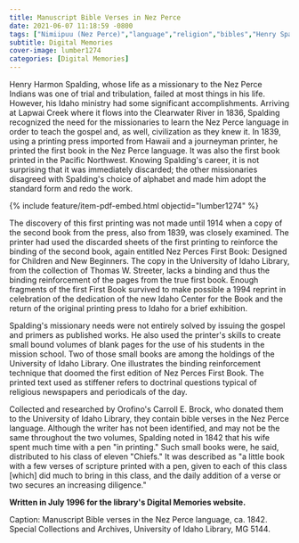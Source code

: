```yaml
---
title: Manuscript Bible Verses in Nez Perce
date: 2021-06-07 11:18:59 -0800
tags: ["Nimiipuu (Nez Perce)","language","religion","bibles","Henry Spalding"]
subtitle: Digital Memories
cover-image: lumber1274
categories: [Digital Memories]
---
```


Henry Harmon Spalding, whose life as a missionary to the Nez Perce Indians was one of trial and tribulation, failed at most things in his life. However, his Idaho ministry had some significant accomplishments. Arriving at Lapwai Creek where it flows into the Clearwater River in 1836, Spalding recognized the need for the missionaries to learn the Nez Perce language in order to teach the gospel and, as well, civilization as they knew it. In 1839, using a printing press imported from Hawaii and a journeyman printer, he printed the first book in the Nez Perce language. It was also the first book printed in the Pacific Northwest. Knowing Spalding's career, it is not surprising that it was immediately discarded; the other missionaries disagreed with Spalding's choice of alphabet and made him adopt the standard form and redo the work.

{% include feature/item-pdf-embed.html objectid="lumber1274"  %}

The discovery of this first printing was not made until 1914 when a copy of the second book from the press, also from 1839, was closely examined. The printer had used the discarded sheets of the first printing to reinforce the binding of the second book, again entitled Nez Perces First Book: Designed for Children and New Beginners. The copy in the University of Idaho Library, from the collection of Thomas W. Streeter, lacks a binding and thus the binding reinforcement of the pages from the true first book. Enough fragments of the first First Book survived to make possible a 1994 reprint in celebration of the dedication of the new Idaho Center for the Book and the return of the original printing press to Idaho for a brief exhibition.

Spalding's missionary needs were not entirely solved by issuing the gospel and primers as published works. He also used the printer's skills to create small bound volumes of blank pages for the use of his students in the mission school. Two of those small books are among the holdings of the University of Idaho Library. One illustrates the binding reinforcement technique that doomed the first edition of Nez Perces First Book. The printed text used as stiffener refers to doctrinal questions typical of religious newspapers and periodicals of the day.

Collected and researched by Orofino's Carroll E. Brock, who donated them to the University of Idaho Library, they contain bible verses in the Nez Perce language. Although the writer has not been identified, and may not be the same throughout the two volumes, Spalding noted in 1842 that his wife spent much time with a pen "in printing." Such small books were, he said, distributed to his class of eleven "Chiefs." It was described as "a little book with a few verses of scripture printed with a pen, given to each of this class [which] did much to bring in this class, and the daily addition of a verse or two secures an increasing diligence."

**Written in July 1996 for the library's Digital Memories website.**

Caption: Manuscript Bible verses in the Nez Perce language, ca. 1842. Special Collections and Archives, University of Idaho Library, MG 5144.